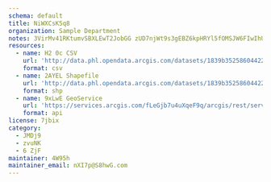 ```yaml
---
schema: default
title: NiWXCsK5q8 
organization: Sample Department 
notes: 3VirMv41RKtumvSBXLEwT2JobGG zUD7njWt9s3gEBZ6kpHRYl5fOMSJW6FIwIhUm9Ke5cQZe7jCxD0 VgNsqPd1HrFTaxzAfOld 
resources:
  - name: H2 0c CSV
    url: 'http://data.phl.opendata.arcgis.com/datasets/1839b35258604422b0b520cbb668df0d_0.csv'
    format: csv
  - name: 2AYEL Shapefile
    url: 'http://data.phl.opendata.arcgis.com/datasets/1839b35258604422b0b520cbb668df0d_0.zip'
    format: shp
  - name: 9xLwE GeoService
    url: 'https://services.arcgis.com/fLeGjb7u4uXqeF9q/arcgis/rest/services/Air_Monitoring_Stations/FeatureServer/0/query'
    format: api
license: 7jbix 
category:
  - JMDj9 
  - zvuNK 
  - 6 ZjF 
maintainer: 4W95h  
maintainer_email: nXI7p@S8hwG.com
---
```

